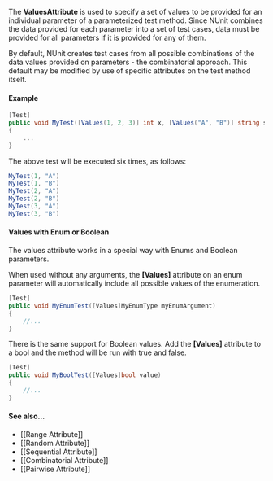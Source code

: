 The **ValuesAttribute** is used to specify a set of values to be provided
for an individual parameter of a parameterized test method. Since
NUnit combines the data provided for each parameter into a set of
test cases, data must be provided for all parameters if it is
provided for any of them.

By default, NUnit creates test cases from all possible combinations
of the data values provided on parameters - the combinatorial approach.
This default may be modified by use of specific attributes on the
test method itself.

#### Example

```C#
[Test]
public void MyTest([Values(1, 2, 3)] int x, [Values("A", "B")] string s)
{
    ...
}
```

The above test will be executed six times, as follows:

```c#
MyTest(1, "A")
MyTest(1, "B")
MyTest(2, "A")
MyTest(2, "B")
MyTest(3, "A")
MyTest(3, "B")
```

#### Values with Enum or Boolean

The values attribute works in a special way with Enums and Boolean parameters.

When used without any arguments, the **[Values]** attribute on an enum parameter 
will automatically include all possible values of the enumeration.

```C#
[Test]
public void MyEnumTest([Values]MyEnumType myEnumArgument)
{
    //...
}
```

There is the same support for Boolean values. Add the **[Values]** attribute to a bool
and the method will be run with true and false.

```C#
[Test]
public void MyBoolTest([Values]bool value)
{
    //...
}
```

#### See also...
 * [[Range Attribute]]
 * [[Random Attribute]]
 * [[Sequential Attribute]]
 * [[Combinatorial Attribute]]
 * [[Pairwise Attribute]]

